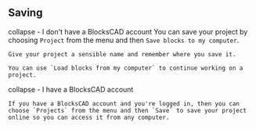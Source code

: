 ## Saving


collapse - I don't have a BlocksCAD account
	You can save your project by choosing `Project` from the menu and then `Save blocks to my computer`. 

	Give your project a sensible name and remember where you save it. 
	
	You can use `Load blocks from my computer` to continue working on a project. 
	
collapse - I have a BlocksCAD account

	If you have a BlocksCAD account and you're logged in, then you can choose `Projects` from the menu and then `Save` to save your project online so you can access it from any computer. 
	
	
 